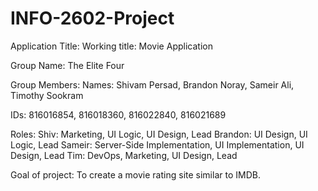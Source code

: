 # INFO-2602-Project

Application Title: Working title: Movie Application

Group Name: The Elite Four

Group Members: 
Names: Shivam Persad, Brandon Noray, Sameir Ali, Timothy Sookram

IDs: 816016854, 816018360, 816022840, 816021689

Roles:
 Shiv: Marketing, UI Logic, UI Design, Lead
 Brandon: UI Design, UI Logic, Lead
 Sameir: Server-Side Implementation, UI Implementation, UI Design, Lead
 Tim: DevOps, Marketing, UI Design, Lead

Goal of project:
  To create a movie rating site similar to IMDB.
